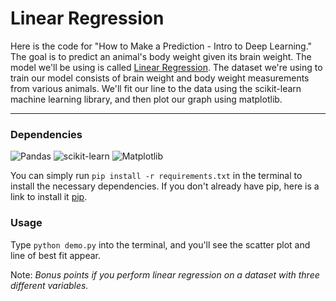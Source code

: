 <p align="center">
<h1>Linear Regression</h2>
</p>

  Here is the code for "How to Make a Prediction - Intro to Deep Learning." The goal is to predict an animal's body weight given its brain weight. The model we'll be using is called [Linear Regression](http://www.statisticssolutions.com/what-is-linear-regression/). The dataset we're using to train our model consists of brain weight and body weight measurements from various animals. We'll fit our line to the data using the scikit-learn machine learning library, and then plot our graph using matplotlib.
  <br/>

---

### Dependencies

![Pandas](https://img.shields.io/badge/pandas-%23150458.svg?style=for-the-badge&logo=pandas&logoColor=white)
![scikit-learn](https://img.shields.io/badge/scikit--learn-%23F7931E.svg?style=for-the-badge&logo=scikit-learn&logoColor=white)
![Matplotlib](https://img.shields.io/badge/Matplotlib-%23ffffff.svg?style=for-the-badge&logo=Matplotlib&logoColor=black)


You can simply run `pip install -r requirements.txt` in the terminal to install the necessary dependencies. If you don't already have pip, here is a link to install it [pip](https://pip.pypa.io/en/stable/installing/).

### Usage

Type `python demo.py` into the terminal, and you'll see the scatter plot and line of best fit appear.

Note: *Bonus points if you perform linear regression on a dataset with three different variables.*